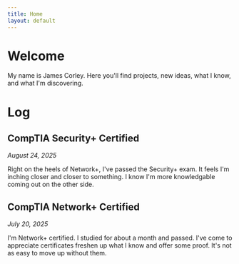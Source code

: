```yaml
---
title: Home
layout: default
---
```


# Welcome

My name is James Corley. Here you'll find projects, new ideas, what I know, and
what I'm discovering.

# Log

## CompTIA Security+ Certified

*August 24, 2025*

Right on the heels of Network+, I've passed the Security+ exam. It feels I'm inching closer 
and closer to something. I know I'm more knowledgable coming out on the other side.


## CompTIA Network+ Certified

*July 20, 2025*

I'm Network+ certified. I studied for about a month and passed. I've come to appreciate
certificates freshen up what I know and offer some proof. It's not as easy to move up
without them.
